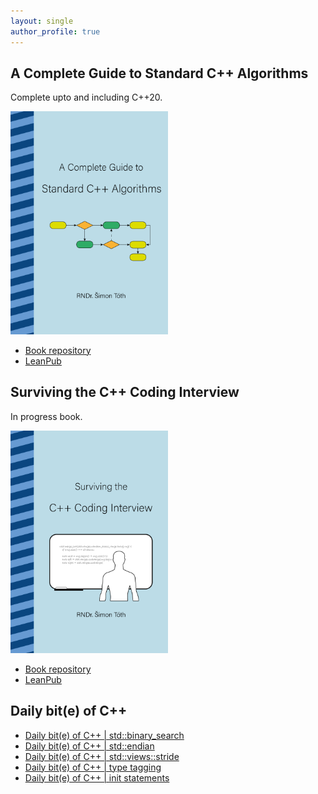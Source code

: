 ```yaml
---
layout: single
author_profile: true
---
```


## A Complete Guide to Standard C++ Algorithms

Complete upto and including C++20.

[<img src="assets/images/book_algorithms_cover.png" width="50%">](https://leanpub.com/cpp-algorithms-guide)

- [Book repository](https://github.com/HappyCerberus/book-cpp-algorithms)
- [LeanPub](https://leanpub.com/cpp-algorithms-guide)

## Surviving the C++ Coding Interview

In progress book.

[<img src="assets/images/book_coding_interview_cover.png" width="50%">](https://leanpub.com/cpp-coding-interview)

- [Book repository](https://leanpub.com/cpp-coding-interview)
- [LeanPub](https://leanpub.com/cpp-coding-interview)

## Daily bit(e) of C++

<ul>
<!-- SUBSTACK:START --><li><a href="https://medium.com/@simontoth/daily-bit-e-of-c-std-binary-search-d587717067cf?source=rss-1e1de1006a93------2">Daily bit&lpar;e&rpar; of C++ | std::binary_search</a></li><li><a href="https://medium.com/@simontoth/daily-bit-e-of-c-std-endian-214550c9050e?source=rss-1e1de1006a93------2">Daily bit&lpar;e&rpar; of C++ | std::endian</a></li><li><a href="https://medium.com/@simontoth/daily-bit-e-of-c-std-views-stride-822e160d679b?source=rss-1e1de1006a93------2">Daily bit&lpar;e&rpar; of C++ | std::views::stride</a></li><li><a href="https://medium.com/@simontoth/daily-bit-e-of-c-type-tagging-5bef5e6048e3?source=rss-1e1de1006a93------2">Daily bit&lpar;e&rpar; of C++ | type tagging</a></li><li><a href="https://medium.com/@simontoth/daily-bit-e-of-c-init-statements-c7f8be00c884?source=rss-1e1de1006a93------2">Daily bit&lpar;e&rpar; of C++ | init statements</a></li><!-- SUBSTACK:END -->
</ul>